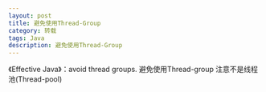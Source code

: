 ```yaml
---
layout: post
title: 避免使用Thread-Group
category: 转载
tags: Java
description: 避免使用Thread-Group
---
```



《Effective Java》：avoid thread groups. 避免使用Thread-group
注意不是线程池(Thread-pool)

